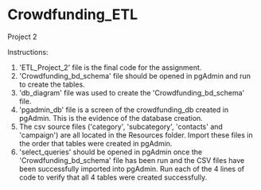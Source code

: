 # Crowdfunding_ETL
Project 2

Instructions:
1) 'ETL_Project_2' file is the final code for the assignment.
2) 'Crowdfunding_bd_schema' file should be opened in pgAdmin and run to create the tables.
4) 'db_diagram' file was used to create the 'Crowdfunding_bd_schema' file.
5) 'pgadmin_db' file is a screen of the crowdfunding_db created in pgAdmin. This is the evidence of the database creation.
6) The csv source files ('category', 'subcategory', 'contacts' and 'campaign') are all located in the Resources folder. Import these files in the order that tables were created in pgAdmin.
7) 'select_queries' should be opened in pgAdmin once the 'Crowdfunding_bd_schema' file has been run and the CSV files have been successfully imported into pgAdmin. Run each of the 4 lines of code to verify that all 4 tables were created successfully.
